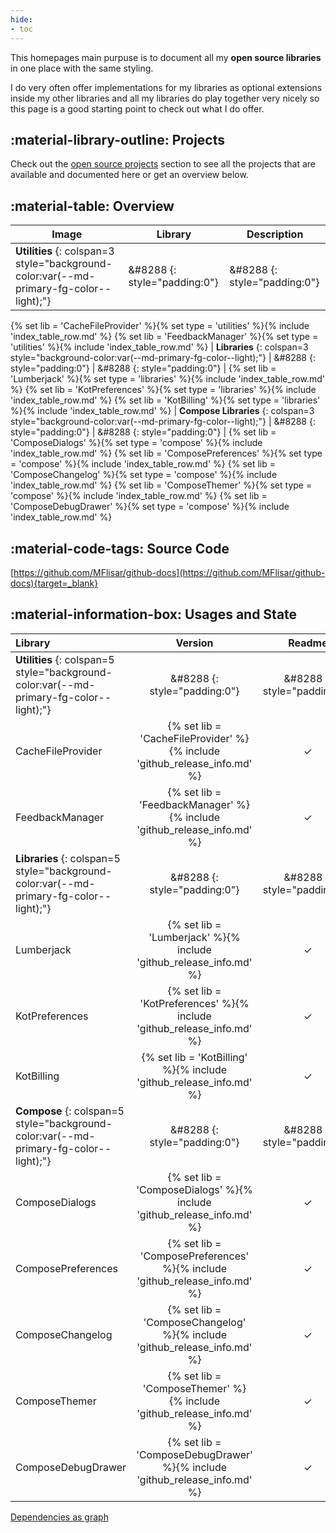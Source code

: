 ```yaml
---
hide:
- toc
---
```


This homepages main purpuse is to document all my **open source libraries** in one place with the same styling.

I do very often offer implementations for my libraries as optional extensions inside my other libraries and all my libraries do play together very nicely so this page is a good starting point to check out what I do offer.

## :material-library-outline: Projects

Check out the [open source projects](pages/index.md) section to see all the projects that are available and documented here or get an overview below.

## :material-table: Overview

|Image|Library|Description|
|-|-|-|
| **Utilities** {: colspan=3 style="background-color:var(--md-primary-fg-color--light);"} | &#8288 {: style="padding:0"} | &#8288 {: style="padding:0"} |
{% set lib = 'CacheFileProvider' %}{% set type = 'utilities' %}{% include 'index_table_row.md' %}
{% set lib = 'FeedbackManager' %}{% set type = 'utilities' %}{% include 'index_table_row.md' %}
| **Libraries** {: colspan=3 style="background-color:var(--md-primary-fg-color--light);"} | &#8288 {: style="padding:0"} | &#8288 {: style="padding:0"} |
{% set lib = 'Lumberjack' %}{% set type = 'libraries' %}{% include 'index_table_row.md' %}
{% set lib = 'KotPreferences' %}{% set type = 'libraries' %}{% include 'index_table_row.md' %}
{% set lib = 'KotBilling' %}{% set type = 'libraries' %}{% include 'index_table_row.md' %}
| **Compose Libraries** {: colspan=3 style="background-color:var(--md-primary-fg-color--light);"} | &#8288 {: style="padding:0"} | &#8288 {: style="padding:0"} |
{% set lib = 'ComposeDialogs' %}{% set type = 'compose' %}{% include 'index_table_row.md' %}
{% set lib = 'ComposePreferences' %}{% set type = 'compose' %}{% include 'index_table_row.md' %}
{% set lib = 'ComposeChangelog' %}{% set type = 'compose' %}{% include 'index_table_row.md' %}
{% set lib = 'ComposeThemer' %}{% set type = 'compose' %}{% include 'index_table_row.md' %}
{% set lib = 'ComposeDebugDrawer' %}{% set type = 'compose' %}{% include 'index_table_row.md' %}

## :material-code-tags: Source Code

[https://github.com/MFlisar/github-docs](https://github.com/MFlisar/github-docs){target=_blank}

## :material-information-box: Usages and State

|Library|Version|Readme|Documentation|Used In|
|:-|:-:|:-:|:-:|:-|
| **Utilities** {: colspan=5 style="background-color:var(--md-primary-fg-color--light);"} | &#8288 {: style="padding:0"} | &#8288 {: style="padding:0"} |  &#8288 {: style="padding:0"} |  &#8288 {: style="padding:0"} |
| CacheFileProvider     | {% set lib = 'CacheFileProvider' %}{% include 'github_release_info.md' %} | ✓ | ✓ | • FeedbackManager |
| FeedbackManager       | {% set lib = 'FeedbackManager' %}{% include 'github_release_info.md' %} | ✓ | ✓ | • Lumberjack |
| **Libraries** {: colspan=5 style="background-color:var(--md-primary-fg-color--light);"} | &#8288 {: style="padding:0"} | &#8288 {: style="padding:0"} |  &#8288 {: style="padding:0"} |  &#8288 {: style="padding:0"} |
| Lumberjack            | {% set lib = 'Lumberjack' %}{% include 'github_release_info.md' %} | ✓ | ✓ | • ComposeDebugDrawer |
| KotPreferences        | {% set lib = 'KotPreferences' %}{% include 'github_release_info.md' %}   | ✓ | ✓ | • ComposePreferences<br>• ComposeChangelog<br>• ComposeDebugDrawer |
| KotBilling            | {% set lib = 'KotBilling' %}{% include 'github_release_info.md' %}   | ✓ | ✓ | • ComposeDialogs |
| **Compose** {: colspan=5 style="background-color:var(--md-primary-fg-color--light);"} | &#8288 {: style="padding:0"} | &#8288 {: style="padding:0"} |  &#8288 {: style="padding:0"} |  &#8288 {: style="padding:0"} |
| ComposeDialogs        | {% set lib = 'ComposeDialogs' %}{% include 'github_release_info.md' %} | ✓ | ✓ | • ComposePreferences |
| ComposePreferences    | {% set lib = 'ComposePreferences' %}{% include 'github_release_info.md' %}   | ✓ | ✓ | - |
| ComposeChangelog      | {% set lib = 'ComposeChangelog' %}{% include 'github_release_info.md' %} | ✓ | ✓ | - |
| ComposeThemer         | {% set lib = 'ComposeThemer' %}{% include 'github_release_info.md' %} | ✓ | ✓ | - |
| ComposeDebugDrawer    | {% set lib = 'ComposeDebugDrawer' %}{% include 'github_release_info.md' %} | ✓ | ✓ | - |

[Dependencies as graph](https://viewer.diagrams.net/?tags=%7B%7D&highlight=0000ff&layers=1&nav=1&title=Diagramm.drawio#R7VrbkuI2EP0aHnfKlnzjcQaWTbLZ2qmapLL7qLEbW1ljUbK45esjYxlbMhczwAxV8ITUull9%2BnSrJXp4MFl%2B4WSafGMRpD1kRcseHvYQsh3syJ9CsiolPvJKQcxppDrVghf6HyihpaQzGkGudRSMpYJOdWHIsgxCockI52yhdxuzVF91SmJoCV5Ckral%2F9BIJKU0QH4t%2Fw1onFQr216%2FbHkl4a%2BYs1mm1stYBmXLhFTTqD3mCYnYoiHCn3t4wBkTZWmyHEBaqLXSWDlutKN188kcMtFlwFPwfQTi92D18vj9x%2FTr9I%2FF3%2FAJ4XKaOUlnShfqa8WqUs56e1DMYvfw0yKhAl6mJCxaF9IcpCwRk1Q1j2maDljK%2BHosjggE41DKc8HZL2i0eGEAr2PZ0t6H2tocuIBlQ6T29QXYBARfyS6qFblKx8r8bOSW9UUNpm1ZqlPSQNJTMqIMKN7MXWtSFpQyj1Cs3dLrgIQJjGgKz5zNpbnzlqLlboWuTV1rEYzJLBWGltcmh59ISuNMVkOpRjk3firUR6WJP6qGCY2iYqWtCNYYW5tlKybY5wHJC3SQ3Er3TZCcLRjhS2GEWhiNAKKC0t9IJil%2F8whZH41QB%2B8EWfRYRIBCsSnJcxrqAOl6gyUVP4ryg6tqP1W%2FojxcNroNV1Ulk1tpDCqqP5tt9bB1rRq3E5GczXgIhw1TEB6DOOxkINKiWxvfBn7uFvgqGYeUCDrXY%2BI2TNUKz4zKnW3Mp%2B%2Fp5uP0DbMo961GNSOVMZFtW8ZMjjFTqZnWTGsb2%2Bz77WbntMzuz9nkFfi%2F0jXcuE9w8Ef7BPc2fYLT0Segq%2FIJvuETXJPJXX1CgA07DN7XJQQtq%2FvKxDOHMUgoQ5m73JZbCHwdDow%2B2i30t7gFb63fiM5lMS6KErMnqW2axVWjXKvRfmMoYuvaUKwuBPbDOGCTKcthSEnK4vwO5RYoN7B9HJTtFHg3lJonvcNZn52vB852trwbzkFCshgkOe9g9tpn6CsAc1tivQvMvxKYFHchdyRbx54rQLKdq%2B4JmPA6i4ecLO5wlq2Wd3V4HpfeKk13yG0dVGW0HbJbWXkGTuWWCtz2Zrz2gYw3l4mZaGfja%2FGIpulmikjVTkuTqwPk4buz67o8M2PE5jx3bKLsG4ny5gMPJMoSIrJqdJsWHfLdH4wN6iDL2vtdzpH93f39ZaH84rNm%2BbZ%2FFPu6XC7VtFEMrIjzyXqwMD7AnnWtRcX6wqqPm6R%2BsDz%2FaGKfwLXqqfYQ14I71U6hmutjfZ3%2Bfur0UX9f%2FwtRp31Ddj7qHHXH2oh5rn9SzDuBGuhOjfeghu84%2BjrBAWo41r7%2BF6LGtrvJc1HDM2NKGQJOiCmdKXMCPbq%2BZtzpcRI9bNtc6BA%2F3L18ugw%2FqlvnizzpGSekExIf7fTWiElnf%2BrrzA7nqthhI9vTjeetj3028vSZbPOvBGfjh6MfrRzHfQd733Yzfq54gN54VkLv4ve7Zuf9q7JsbJwabPPxuathm9f6jhlA3vyKLav1X0nL7vVfdfHn%2FwE%3D)
